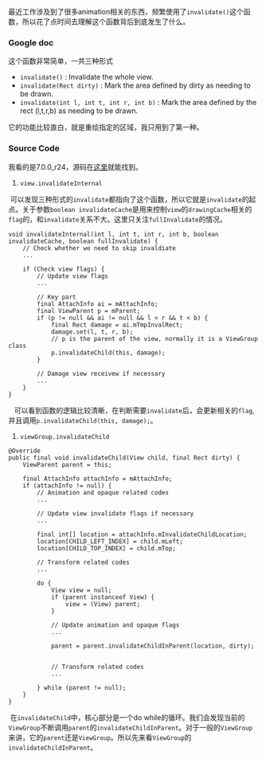 最近工作涉及到了很多animation相关的东西，频繁使用了`invalidate()`这个函数，所以花了点时间去理解这个函数背后到底发生了什么。

### Google doc
这个函数非常简单，一共三种形式

* `invalidate()` : Invalidate the whole view.
* `invalidate(Rect dirty)` : Mark the area defined by dirty as needing to be drawn.
* `invalidate(int l, int t, int r, int b)` : Mark the area defined by the rect (l,t,r,b) as needing to be drawn.

它的功能比较直白，就是重绘指定的区域，我只用到了第一种。

### Source Code
我看的是7.0.0_r24，源码在[这里](https://github.com/android/platform_frameworks_base/blob/android-7.0.0_r24/core/java/android/view/View.java)就能找到。

1. `view.invalidateInternal`
  
  可以发现三种形式的`invalidate`都指向了这个函数，所以它就是`invalidate`的起点。关于参数`boolean invalidateCache`是用来控制`view`的`drawingCache`相关的`flag`的，和`invalidate`关系不大。这里只关注`fullInvalidate`的情况。
  ```
  void invalidateInternal(int l, int t, int r, int b, boolean invalidateCache, boolean fullInvalidate) {
      // Check whether we need to skip invaldiate
      ...

      if (Check view flags) {
          // Update view flags
          ...

          // Key part
          final AttachInfo ai = mAttachInfo;
          final ViewParent p = mParent;
          if (p != null && ai != null && l < r && t < b) {
              final Rect damage = ai.mTmpInvalRect;
              damage.set(l, t, r, b);
              // p is the parent of the view, normally it is a ViewGroup class
              p.invalidateChild(this, damage);
          }

          // Damage view receivew if necessary
          ...
      }
  }
  ```
    可以看到函数的逻辑比较清晰，在判断需要`invalidate`后，会更新相关的`flag`, 并且调用`p.invalidateChild(this, damage);`。

1. `viewGroup.invalidateChild`

  ```
  @Override
  public final void invalidateChild(View child, final Rect dirty) {
      ViewParent parent = this;

      final AttachInfo attachInfo = mAttachInfo;
      if (attachInfo != null) {
          // Animation and opaque related codes
          ...

          // Update view invalidate flags if necessary
          ...

          final int[] location = attachInfo.mInvalidateChildLocation;
          location[CHILD_LEFT_INDEX] = child.mLeft;
          location[CHILD_TOP_INDEX] = child.mTop;

          // Transform related codes 
          ...

          do {
              View view = null;
              if (parent instanceof View) {
                  view = (View) parent;
              }

              // Update animation and opaque flags
              ...

              parent = parent.invalidateChildInParent(location, dirty);


              // Transform related codes 
              ...

          } while (parent != null);
      }
  }

  ```
  在`invalidateChild`中，核心部分是一个do while的循环。我们会发现当前的`ViewGroup`不断调用`parent`的`invalidateChildInParent`。对于一般的`ViewGroup`来讲，它的`parent`还是`ViewGroup`。所以先来看`ViewGroup`的`invalidateChildInParent`。
    
